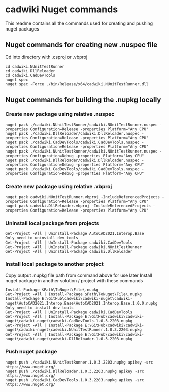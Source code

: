 # cadwiki Nuget commands  
This readme contains all the commands used for creating and pushing nuget packages  

## Nuget commands for creating new .nuspec file  
Cd into directory with .csproj or .vbproj  
```
cd cadwiki.NUnitTestRunner
cd cadwiki.DllReloader
cd cadwiki.CadDevTools
nuget spec
nuget spec -Force ./bin/Release/x64/cadwiki.NUnitTestRunner.dll
```

## Nuget commands for building the .nupkg locally
### Create new package using relative .nuspec
```
nuget pack ./cadwiki.NUnitTestRunner/cadwiki.NUnitTestRunner.nuspec -properties Configuration=Release -properties Platform="Any CPU"
nuget pack ./cadwiki.DllReloader/cadwiki.DllReloader.nuspec -properties Configuration=Release -properties Platform="Any CPU"
nuget pack ./cadwiki.CadDevTools/cadwiki.CadDevTools.nuspec -properties Configuration=Release -properties Platform="Any CPU"
nuget pack ./cadwiki.NUnitTestRunner/cadwiki.NUnitTestRunner.nuspec -properties Configuration=Debug -properties Platform="Any CPU"
nuget pack ./cadwiki.DllReloader/cadwiki.DllReloader.nuspec -properties Configuration=Debug -properties Platform="Any CPU"
nuget pack ./cadwiki.CadDevTools/cadwiki.CadDevTools.nuspec -properties Configuration=Debug -properties Platform="Any CPU"
```
### Create new package using relative .vbproj
```
nuget pack cadwiki.NUnitTestRunner.vbproj -IncludeReferencedProjects -properties Configuration=Release -properties Platform="Any CPU"
nuget pack cadwiki.DllReloader.vbproj -IncludeReferencedProjects -properties Configuration=Release -properties Platform="Any CPU"
```

### Uninstall local package from projects
```
Get-Project -All | UnInstall-Package AutoCAD2021.Interop.Base
Only need to uninstall dev tools
Get-Project -All | UnInstall-Package cadwiki.CadDevTools
Get-Project -All | UnInstall-Package cadwiki.NUnitTestRunner
Get-Project -All | UnInstall-Package cadwiki.DllReloader
```

### Install local package to another project
Copy output .nupkg file path from command above for use later
Install nuget package in another solution / project with these commands 

```
Install-Package $Path\ToNuget\File\.nupkg
Get-Project -All | Install-Package $Path\ToNuget\File\.nupkg
Install-Package E:\GitHub\cadwiki\cadwiki-nuget\cadwiki-nuget\AutoCAD2021.Interop.Base\AutoCAD2021.Interop.Base.1.0.0.nupkg
Only need to install dev tools
Get-Project -All | UnInstall-Package cadwiki.CadDevTools
Get-Project -All | Install-Package E:\GitHub\cadwiki\cadwiki-nuget\cadwiki-nuget\cadwiki.CadDevTools.1.0.3.2203.nupkg
Get-Project -All | Install-Package E:\GitHub\cadwiki\cadwiki-nuget\cadwiki-nuget\cadwiki.NUnitTestRunner.1.0.3.2203.nupkg
Get-Project -All | Install-Package E:\GitHub\cadwiki\cadwiki-nuget\cadwiki-nuget\cadwiki.DllReloader.1.0.3.2203.nupkg
```



### Push nuget package 
```  
nuget push ./cadwiki.NUnitTestRunner.1.0.3.2203.nupkg apikey -src https://www.nuget.org/  
nuget push ./cadwiki.DllReloader.1.0.3.2203.nupkg apikey -src https://www.nuget.org/  
nuget push ./cadwiki.CadDevTools.1.0.3.2203.nupkg apikey -src https://www.nuget.org/  
```
